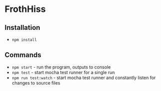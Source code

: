 # FrothHiss

## Installation

- `npm install`

## Commands

- `npm start` - run the program, outputs to console
- `npm test` - start mocha test runner for a single run
- `npm run test:watch` - start mocha test runner and constantly listen for changes to source files
